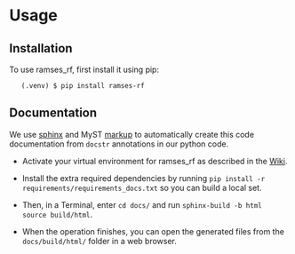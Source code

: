 # Usage

## Installation

To use ramses_rf, first install it using pip:

```console
   (.venv) $ pip install ramses-rf
```

## Documentation

We use [sphinx](https://www.sphinx-doc.org/en/master/usage/markdown.html) and
MyST [markup](https://myst-parser.readthedocs.io/en/latest/syntax/organising_content.html) to automatically create this code documentation from `docstr` annotations in our python code.

- Activate your virtual environment for ramses_rf as described in the [Wiki](https://github.com/ramses-rf/ramses_rf/blob/master/README-developers.md).

- Install the extra required dependencies by running ``pip install -r requirements/requirements_docs.txt`` so you can build a local set.

- Then, in a Terminal, enter `cd docs/` and run `sphinx-build -b html source build/html`.

- When the operation finishes, you can open the generated files from the `docs/build/html/` folder in a web browser.
